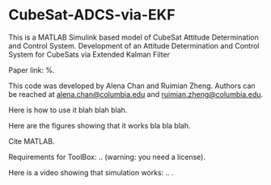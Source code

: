 # CubeSat-ADCS-via-EKF

This is a MATLAB Simulink based model of CubeSat Attitude Determination and Control System.
Development of an Attitude Determination and Control System for CubeSats via Extended Kalman Filter

Paper link: %.

This code was developed by Alena Chan and Ruimian Zheng.
Authors can be reached at alena.chan@columbia.edu and ruimian.zheng@columbia.edu.

Here is how to use it blah blah blah.

Here are the figures showing that it works bla bla blah.

Cite MATLAB.

Requirements for ToolBox: .. (warning: you need a license).

Here is a video showing that simulation works: .. .
